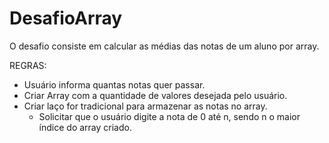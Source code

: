 # DesafioArray

O desafio consiste em calcular as médias das notas de um aluno por array.

REGRAS:
- Usuário informa quantas notas quer passar.
- Criar Array com a quantidade de valores desejada pelo usuário.
- Criar laço for tradicional para armazenar as notas no array.
  - Solicitar que o usuário digite a nota de 0 até n, sendo n o maior índice do array criado.
